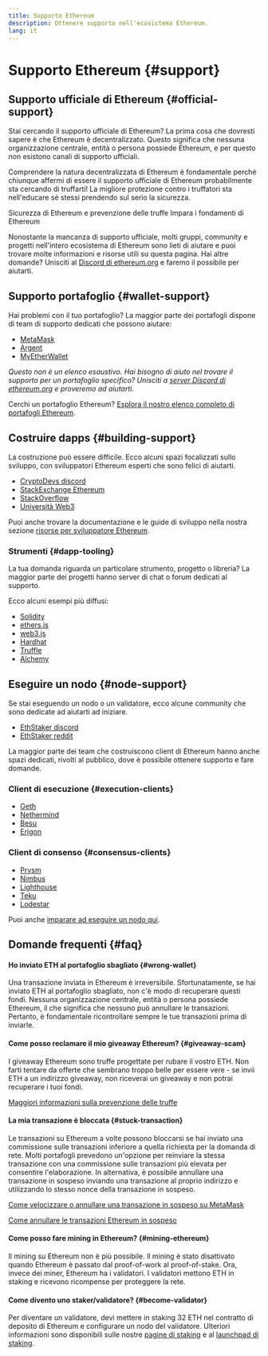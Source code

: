 ```yaml
---
title: Supporto Ethereum
description: Ottenere supporto nell'ecosistema Ethereum.
lang: it
---
```


# Supporto Ethereum {#support}

## Supporto ufficiale di Ethereum {#official-support}

Stai cercando il supporto ufficiale di Ethereum? La prima cosa che dovresti sapere è che Ethereum è decentralizzato. Questo significa che nessuna organizzazione centrale, entità o persona possiede Ethereum, e per questo non esistono canali di supporto ufficiali.

Comprendere la natura decentralizzata di Ethereum è fondamentale perché chiunque affermi di essere il supporto ufficiale di Ethereum probabilmente sta cercando di truffarti! La migliore protezione contro i truffatori sta nell'educare sé stessi prendendo sul serio la sicurezza.

<DocLink to="/security/">
  Sicurezza di Ethereum e prevenzione delle truffe
</DocLink>

<DocLink to="/learn/">
  Impara i fondamenti di Ethereum
</DocLink>

Nonostante la mancanza di supporto ufficiale, molti gruppi, community e progetti nell'intero ecosistema di Ethereum sono lieti di aiutare e puoi trovare molte informazioni e risorse utili su questa pagina. Hai altre domande? Unisciti al [Discord di ethereum.org](/discord/) e faremo il possibile per aiutarti.

## Supporto portafoglio {#wallet-support}

Hai problemi con il tuo portafoglio? La maggior parte dei portafogli dispone di team di supporto dedicati che possono aiutare:

- [MetaMask](https://metamask.zendesk.com/hc/)
- [Argent](https://support.argent.xyz/hc/)
- [MyEtherWallet](https://help.myetherwallet.com/)

_Questo non è un elenco esaustivo. Hai bisogno di aiuto nel trovare il supporto per un portafoglio specifico? Unisciti a [server Discord di ethereum.org](https://discord.gg/rZz26QWfCg) e proveremo ad aiutarti._

Cerchi un portafoglio Ethereum? [Esplora il nostro elenco completo di portafogli Ethereum](/wallets/find-wallet/).

## Costruire dapps {#building-support}

La costruzione può essere difficile. Ecco alcuni spazi focalizzati sullo sviluppo, con sviluppatori Ethereum esperti che sono felici di aiutarti.

- [CryptoDevs discord](https://discord.gg/Z9TA39m8Yu)
- [StackExchange Ethereum](https://ethereum.stackexchange.com/)
- [StackOverflow](https://stackoverflow.com/questions/tagged/web3)
- [Università Web3](https://www.web3.university/)

Puoi anche trovare la documentazione e le guide di sviluppo nella nostra sezione [risorse per sviluppatore Ethereum](/developers/).

### Strumenti {#dapp-tooling}

La tua domanda riguarda un particolare strumento, progetto o libreria? La maggior parte dei progetti hanno server di chat o forum dedicati al supporto.

Ecco alcuni esempi più diffusi:

- [Solidity](https://gitter.im/ethereum/solidity/)
- [ethers.js](https://discord.gg/6jyGVDK6Jx)
- [web3.js](https://discord.gg/GsABYQu4sC)
- [Hardhat](https://discord.gg/xtrMGhmbfZ)
- [Truffle](https://discord.gg/8uKcsccEYE)
- [Alchemy](http://alchemy.com/discord)

## Eseguire un nodo {#node-support}

Se stai eseguendo un nodo o un validatore, ecco alcune community che sono dedicate ad aiutarti ad iniziare.

- [EthStaker discord](https://discord.io/ethstaker)
- [EthStaker reddit](https://www.reddit.com/r/ethstaker)

La maggior parte dei team che costruiscono client di Ethereum hanno anche spazi dedicati, rivolti al pubblico, dove è possibile ottenere supporto e fare domande.

### Client di esecuzione {#execution-clients}

- [Geth](https://discord.gg/FqDzupGyYf)
- [Nethermind](https://discord.gg/YJx3pm8z5C)
- [Besu](https://discord.gg/p8djYngzKN)
- [Erigon](https://github.com/ledgerwatch/erigon/issues)

### Client di consenso {#consensus-clients}

- [Prysm](https://discord.gg/prysmaticlabs)
- [Nimbus](https://discord.gg/nSmEH3qgFv)
- [Lighthouse](https://discord.gg/cyAszAh)
- [Teku](https://discord.gg/7hPv2T6)
- [Lodestar](https://discord.gg/aMxzVcr)

Puoi anche [imparare ad eseguire un nodo qui](/developers/docs/nodes-and-clients/run-a-node/).

## Domande frequenti {#faq}

#### Ho inviato ETH al portafoglio sbagliato {#wrong-wallet}

Una transazione inviata in Ethereum è irreversibile. Sfortunatamente, se hai inviato ETH al portafoglio sbagliato, non c'è modo di recuperare questi fondi. Nessuna organizzazione centrale, entità o persona possiede Ethereum, il che significa che nessuno può annullare le transazioni. Pertanto, è fondamentale ricontrollare sempre le tue transazioni prima di inviarle.

#### Come posso reclamare il mio giveaway Ethereum? {#giveaway-scam}

I giveaway Ethereum sono truffe progettate per rubare il vostro ETH. Non farti tentare da offerte che sembrano troppo belle per essere vere - se invii ETH a un indirizzo giveaway, non riceverai un giveaway e non potrai recuperare i tuoi fondi.

[Maggiori informazioni sulla prevenzione delle truffe](/security/#common-scams)

#### La mia transazione è bloccata {#stuck-transaction}

Le transazioni su Ethereum a volte possono bloccarsi se hai inviato una commissione sulle transazioni inferiore a quella richiesta per la domanda di rete. Molti portafogli prevedono un'opzione per reinviare la stessa transazione con una commissione sulle transazioni più elevata per consentire l'elaborazione. In alternativa, è possibile annullare una transazione in sospeso inviando una transazione al proprio indirizzo e utilizzando lo stesso nonce della transazione in sospeso.

[Come velocizzare o annullare una transazione in sospeso su MetaMask](https://metamask.zendesk.com/hc/en-us/articles/360015489251-How-to-speed-up-or-cancel-a-pending-transaction)

[Come annullare le transazioni Ethereum in sospeso](https://info.etherscan.com/how-to-cancel-ethereum-pending-transactions/)

#### Come posso fare mining in Ethereum? {#mining-ethereum}

Il mining su Ethereum non è più possibile. Il mining è stato disattivato quando Ethereum è passato dal proof-of-work al proof-of-stake. Ora, invece dei miner, Ethereum ha i validatori. I validatori mettono ETH in staking e ricevono ricompense per proteggere la rete.

#### Come divento uno staker/validatore? {#become-validator}

Per diventare un validatore, devi mettere in staking 32 ETH nel contratto di deposito di Ethereum e configurare un nodo del validatore. Ulteriori informazioni sono disponibili sulle nostre [pagine di staking](/staking) e al [launchpad di staking](https://launchpad.ethereum.org/).
